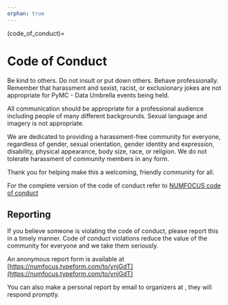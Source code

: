 ```yaml
---
orphan: true
---
```


(code_of_conduct)=
# Code of Conduct

Be kind to others. Do not insult or put down others. Behave professionally. Remember that harassment and sexist, racist, or exclusionary jokes are not appropriate for PyMC - Data Umbrella events being held.

All communication should be appropriate for a professional audience including people of many different backgrounds. Sexual language and imagery is not appropriate.

We are dedicated to providing a harassment-free community for everyone, regardless of gender, sexual orientation, gender identity and expression, disability, physical appearance, body size, race, or religion. We do not tolerate harassment of community members in any form.

Thank you for helping make this a welcoming, friendly community for all.

For the complete version of the code of conduct refer to [NUMFOCUS code of conduct](https://numfocus.org/code-of-conduct)

## Reporting
If you believe someone is violating the code of conduct, please report this in a timely manner.
Code of conduct violations reduce the value of the community for everyone and we take them seriously.

An anonymous report form is available at [https://numfocus.typeform.com/to/ynjGdT](https://numfocus.typeform.com/to/ynjGdT)

You can also make a personal report by email to organizers at , they will respond promptly.
